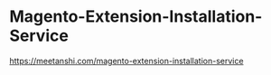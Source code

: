 # Magento-Extension-Installation-Service
https://meetanshi.com/magento-extension-installation-service
